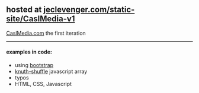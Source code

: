 <h2>hosted at <a href="http://www.jeclevenger.com/static-site/CaslMedia-v1/">jeclevenger.com/static-site/CaslMedia-v1</a></h2>
<p><a href="http://caslmedia.com">CaslMedia.com</a> the first iteration</p>
<hr>
<h4>examples in code:</h4>
<ul>
<li>
using <a href="http://getbootstrap.com/">bootstrap</a> 
</li>
<li><a href="https://github.com/coolaj86/knuth-shuffle">knuth-shuffle</a> javascript array</li>
<li>
typos
</li>
<li>HTML, CSS, Javascript</li>
</ul>
